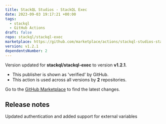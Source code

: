 ```yaml
---
title: StackQL Studios - StackQL Exec
date: 2023-09-03 19:17:21 +00:00
tags:
  - stackql
  - GitHub Actions
draft: false
repo: stackql/stackql-exec
marketplace: https://github.com/marketplace/actions/stackql-studios-stackql-exec
version: v1.2.1
dependentsNumber: 2
---
```



Version updated for **stackql/stackql-exec** to version **v1.2.1**.
- This publisher is shown as 'verified' by GitHub.
- This action is used across all versions by **2** repositories.

Go to the [GitHub Marketplace](https://github.com/marketplace/actions/stackql-studios-stackql-exec) to find the latest changes.

## Release notes

Updated authentication and added support for external variables
